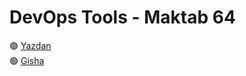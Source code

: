 # DevOps Tools - Maktab 64

🟢 [Yazdan](https://girhub.com/MrYazdan/)\
🟢 [Gisha](https://github.com/gishamohebi/)

